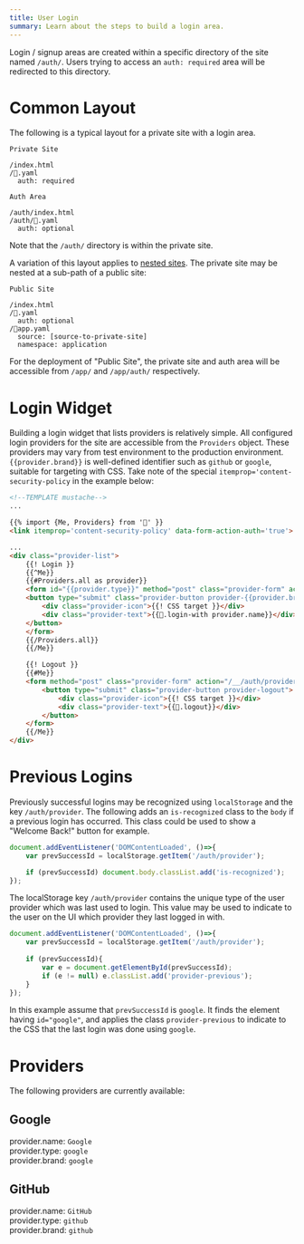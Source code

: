 ```yaml
---
title: User Login
summary: Learn about the steps to build a login area.
---
```


Login / signup areas are created within a specific directory 
of the site named `/auth/`.  Users trying to access an
`auth: required` area will be redirected to this directory.

# Common Layout

The following is a typical layout for a private site with a login area.

```file-name
Private Site
```

```file-list
/index.html 
/👤.yaml 
  auth: required
```

```file-name
Auth Area
```

```file-list
/auth/index.html
/auth/👤.yaml
  auth: optional
```

Note that the `/auth/` directory is within the private site.

A variation of this layout applies to [nested sites](/🗄/Article/settings/nested.md).
The private site may be nested at a sub-path of a public site:

```file-name
Public Site
```

```file-list
/index.html
/👤.yaml
  auth: optional
/🔌app.yaml
  source: [source-to-private-site]
  namespace: application
```

For the deployment of "Public Site", the private site and auth area will
be accessible from `/app/` and `/app/auth/` respectively.

# Login Widget

Building a login widget that lists providers is relatively simple.
All configured login providers for the site are accessible from the `Providers` object.
These providers may vary from test environment to the production environment.
`{{provider.brand}}` is well-defined identifier such as `github` or `google`,
suitable for targeting with CSS. 
Take note of the special `itemprop='content-security-policy` in the example below:

```html
<!--TEMPLATE mustache-->
...

{{% import {Me, Providers} from '👤' }} 
<link itemprop='content-security-policy' data-form-action-auth='true'>

...
<div class="provider-list">
    {{! Login }}
    {{^Me}}
    {{#Providers.all as provider}}
    <form id="{{provider.type}}" method="post" class="provider-form" action="{{provider.authPath}}">
    <button type="submit" class="provider-button provider-{{provider.brand}}">
        <div class="provider-icon">{{! CSS target }}</div>
        <div class="provider-text">{{🎨.login-with provider.name}}</div>
    </button>
    </form>
    {{/Providers.all}}
    {{/Me}}

    {{! Logout }}
    {{#Me}}
    <form method="post" class="provider-form" action="/__/auth/provider/logout">
        <button type="submit" class="provider-button provider-logout">
            <div class="provider-icon">{{! CSS target }}</div>
            <div class="provider-text">{{🎨.logout}}</div>
        </button>
    </form>
    {{/Me}}
</div>
```

# Previous Logins

Previously successful logins may be recognized using `localStorage` and the key `/auth/provider`.
The following adds an `is-recognized` class to the `body` if a previous login has occurred.
This class could be used to show a "Welcome Back!" button for example.
 
```javascript
document.addEventListener('DOMContentLoaded', ()=>{
    var prevSuccessId = localStorage.getItem('/auth/provider');

    if (prevSuccessId) document.body.classList.add('is-recognized');
});
```

The localStorage key `/auth/provider` contains the unique type of the user provider which was last used to login.
This value may be used to indicate to the user on the UI which provider they last logged in with.

```javascript
document.addEventListener('DOMContentLoaded', ()=>{
    var prevSuccessId = localStorage.getItem('/auth/provider');
    
    if (prevSuccessId){
        var e = document.getElementById(prevSuccessId);
        if (e != null) e.classList.add('provider-previous');
    }
});
```

In this example assume that `prevSuccessId` is `google`.
It finds the element having `id="google"`, and applies the
class `provider-previous` to indicate to the CSS that the last login was done
using `google`.  

# Providers

The following providers are currently available:

## Google

provider.name: `Google`\
provider.type: `google`\
provider.brand: `google`

## GitHub

provider.name: `GitHub`\
provider.type: `github`\
provider.brand: `github`